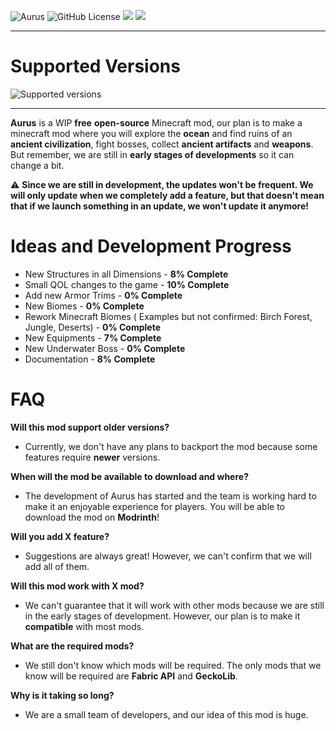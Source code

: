 ![Aurus](https://i.imgur.com/kaU81ve.png)
![GitHub License](https://img.shields.io/github/license/Dupernite/Aurus)
<a href="https://modrinth.com/mod/aurus"><img src="https://img.shields.io/modrinth/v/6UjXU2BV?logo=modrinth&link=https%3A%2F%2Fmodrinth.com%2Fmod%2Faurus"></a>
<a href="https://twitter.com/TeamAurus"><img src="https://img.shields.io/twitter/follow/TeamAurus?link=https%3A%2F%2Ftwitter.com%2Fteamaurus"></a>
<!--- ![Modrith Version](https://img.shields.io/modrinth/v/6UjXU2BV?logo=modrinth&link=https%3A%2F%2Fmodrinth.com%2Fmod%2Faurus) -->
<!--- ![Twitter Follow](https://img.shields.io/twitter/follow/TeamAurus?link=https%3A%2F%2Ftwitter.com%2Fteamaurus) -->

---
# Supported Versions

<img alt="Supported versions" src="https://tschipcraft.ddns.net/mod_resources/supported/supported.php?untested_versions=1.20.3&supported_versions=1.20.2,1.20.1,1.20&total_versions=<1.20,1.20,1.20.1,1.20.2,1.20.3&icons=true&white_mode=false">

---
**Aurus** is a WIP **free** **open-source** Minecraft mod, our plan is to make a minecraft mod where you will explore the **ocean** and find ruins of an **ancient civilization**, fight bosses, collect **ancient artifacts** and **weapons**.
But remember, we are still in **early stages of developments** so it can change a bit.

⚠️ **Since we are still in development, the updates won't be frequent. We will only update when we completely add a feature, but that doesn't mean that if we launch something in an update, we won't update it anymore!**

# Ideas and Development Progress

* New Structures in all Dimensions - **8% Complete**
* Small QOL changes to the game - **10% Complete**
* Add new Armor Trims - **0% Complete**
* New Biomes - **0% Complete**
* Rework Minecraft Biomes ( Examples but not confirmed: Birch Forest, Jungle, Deserts) - **0% Complete**
* New Equipments - **7% Complete**
* New Underwater Boss - **0% Complete**
* Documentation - **8% Complete**

# FAQ
**Will this mod support older versions?**
* Currently, we don't have any plans to backport the mod because some features require **newer** versions.

**When will the mod be available to download and where?**
* The development of Aurus has started and the team is working hard to make it an enjoyable experience for players. You will be able to download the mod on **Modrinth**!

**Will you add X feature?**
* Suggestions are always great! However, we can't confirm that we will add all of them.

**Will this mod work with X mod?**
* We can't guarantee that it will work with other mods because we are still in the early stages of development. However, our plan is to make it **compatible** with most mods.

**What are the required mods?**
* We still don't know which mods will be required. The only mods that we know will be required are **Fabric API** and **GeckoLib**.

**Why is it taking so long?**
* We are a small team of developers, and our idea of this mod is huge.